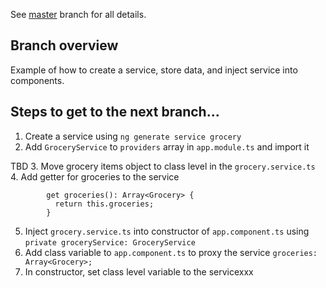 See [master](https://github.com/dstanich/intro-to-angular-presentation) branch for all details.

## Branch overview
Example of how to create a service, store data, and inject service into components.

## Steps to get to the next branch...
1.  Create a service using `ng generate service grocery`
2.  Add `GroceryService` to `providers` array in `app.module.ts` and import it

TBD
3.  Move grocery items object to class level in the `grocery.service.ts`
4.  Add getter for groceries to the service
```
        get groceries(): Array<Grocery> {
          return this.groceries;
        }
```
5.  Inject `grocery.service.ts` into constructor of `app.component.ts` using `private groceryService: GroceryService`
6.  Add class variable to `app.component.ts` to proxy the service `groceries: Array<Grocery>;`
7.  In constructor, set class level variable to the servicexxx